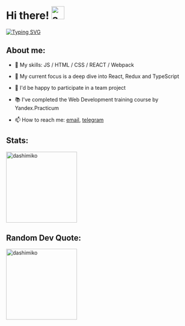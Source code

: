 
<h1 align="left">Hi there! <img src="https://media3.giphy.com/media/adi9Y9YdSpzOfdZ3UQ/giphy.gif?cid=ecf05e472ynv3ors1faqv896xiigdg8z5997koaqkesvx5w6&rid=giphy.gif&ct=g" alt="awesome parrot" width="35px" height="35px"></h1>
<p align="left"><a href="https://git.io/typing-svg"><img src="https://readme-typing-svg.demolab.com?font=Fira+Code&pause=500&width=465&lines=I'm+Dasha;beginner+frontend+developer;always+learning+new+things;" alt="Typing SVG"/></a></p>

## About me:

- 🚀 My skills: JS / HTML / CSS / REACT / Webpack   

- 🔭 My current focus is a deep dive into React, Redux and TypeScript

- 👯 I'd be happy to participate in a team project

- 📚 I've completed the Web Development training course by Yandex.Practicum

- 📫 How to reach me: [email](mailto:dashamikolaichuk@gmail.com?), [telegram](https://t.me/da_miko) 

## Stats:
  
<img src="https://github-readme-streak-stats.herokuapp.com/?user=dashimiko&theme=nord&layout=compact&hide_border=true&mode=weekly" alt="dashimiko" height="192px"/>

## Random Dev Quote:
  
<img src="https://quotes-github-readme.vercel.app/api?type=horizontal&theme=nord" alt="dashimiko" height="192px"/>
